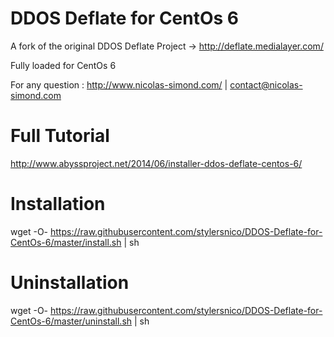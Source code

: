 DDOS Deflate for CentOs 6
=========================

A fork of the original DDOS Deflate Project -> http://deflate.medialayer.com/

Fully loaded for CentOs 6

For any question : http://www.nicolas-simond.com/ | contact@nicolas-simond.com


Full Tutorial
=============

http://www.abyssproject.net/2014/06/installer-ddos-deflate-centos-6/


Installation
============

wget -O- https://raw.githubusercontent.com/stylersnico/DDOS-Deflate-for-CentOs-6/master/install.sh | sh



Uninstallation
==============

wget -O- https://raw.githubusercontent.com/stylersnico/DDOS-Deflate-for-CentOs-6/master/uninstall.sh | sh
